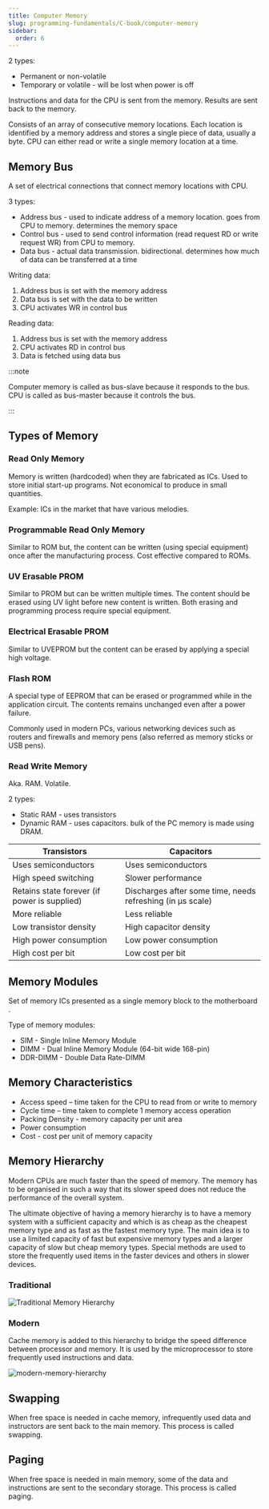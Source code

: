 ```yaml
---
title: Computer Memory
slug: programming-fundamentals/C-book/computer-memory
sidebar:
  order: 6
---
```


2 types:

- Permanent or non-volatile
- Temporary or volatile - will be lost when power is off

Instructions and data for the CPU is sent from the memory. Results are sent back
to the memory.

Consists of an array of consecutive memory locations. Each location is
identified by a memory address and stores a single piece of data, usually a
byte. CPU can either read or write a single memory location at a time.

## Memory Bus

A set of electrical connections that connect memory locations with CPU.

3 types:

- Address bus - used to indicate address of a memory location. goes from CPU to
  memory. determines the memory space
- Control bus - used to send control information (read request RD or write
  request WR) from CPU to memory.
- Data bus - actual data transmission. bidirectional. determines how much of
  data can be transferred at a time

Writing data:

1. Address bus is set with the memory address
2. Data bus is set with the data to be written
3. CPU activates WR in control bus

Reading data:

1. Address bus is set with the memory address
2. CPU activates RD in control bus
3. Data is fetched using data bus

:::note

Computer memory is called as bus-slave because it responds to the bus. CPU is
called as bus-master because it controls the bus.

:::

## Types of Memory

### Read Only Memory

Memory is written (hardcoded) when they are fabricated as ICs. Used to store
initial start-up programs. Not economical to produce in small quantities.

Example: ICs in the market that have various melodies.

### Programmable Read Only Memory

Similar to ROM but, the content can be written (using special equipment) once
after the manufacturing process. Cost effective compared to ROMs.

### UV Erasable PROM

Similar to PROM but can be written multiple times. The content should be erased
using UV light before new content is written. Both erasing and programming
process require special equipment.

### Electrical Erasable PROM

Similar to UVEPROM but the content can be erased by applying a special high
voltage.

### Flash ROM

A special type of EEPROM that can be erased or programmed while in the
application circuit. The contents remains unchanged even after a power failure.

Commonly used in modern PCs, various networking devices such as routers and
firewalls and memory pens (also referred as memory sticks or USB pens).

### Read Write Memory

Aka. RAM. Volatile.

2 types:

- Static RAM - uses transistors
- Dynamic RAM - uses capacitors. bulk of the PC memory is made using DRAM.

| Transistors                                  | Capacitors                                                 |
| -------------------------------------------- | ---------------------------------------------------------- |
| Uses semiconductors                          | Uses semiconductors                                        |
| High speed switching                         | Slower performance                                         |
| Retains state forever (if power is supplied) | Discharges after some time, needs refreshing (in μs scale) |
| More reliable                                | Less reliable                                              |
| Low transistor density                       | High capacitor density                                     |
| High power consumption                       | Low power consumption                                      |
| High cost per bit                            | Low cost per bit                                           |

## Memory Modules

Set of memory ICs presented as a single memory block to the motherboard .

Type of memory modules:

- SIM - Single Inline Memory Module
- DIMM - Dual Inline Memory Module (64-bit wide 168-pin)
- DDR-DIMM - Double Data Rate-DIMM

## Memory Characteristics

- Access speed – time taken for the CPU to read from or write to memory
- Cycle time – time taken to complete 1 memory access operation
- Packing Density - memory capacity per unit area
- Power consumption
- Cost - cost per unit of memory capacity

## Memory Hierarchy

Modern CPUs are much faster than the speed of memory. The memory has to be
organised in such a way that its slower speed does not reduce the performance of
the overall system.

The ultimate objective of having a memory hierarchy is to have a memory system
with a sufficient capacity and which is as cheap as the cheapest memory type and
as fast as the fastest memory type. The main idea is to use a limited capacity
of fast but expensive memory types and a larger capacity of slow but cheap
memory types. Special methods are used to store the frequently used items in the
faster devices and others in slower devices.

### Traditional

![Traditional Memory Hierarchy](/programming/traditional-memory-hierarchy.jpg)

### Modern

Cache memory is added to this hierarchy to bridge the speed difference between
processor and memory. It is used by the microprocessor to store frequently used
instructions and data.

![modern-memory-hierarchy](/programming/modern-memory-hierarchy.jpg)

## Swapping

When free space is needed in cache memory, infrequently used data and
instructors are sent back to the main memory. This process is called swapping.

## Paging

When free space is needed in main memory, some of the data and instructions are
sent to the secondary storage. This process is called paging.
